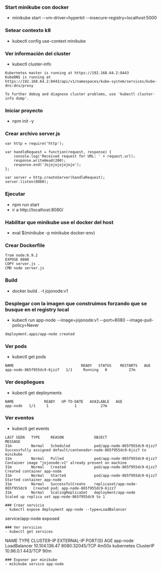 ### Start minikube con docker
- minikube start --vm-driver=hyperkit --insecure-registry=localhost:5000

### Setear contexto k8
- kubectl config use-context minikube

### Ver información del cluster
- kubectl cluster-info
````
Kubernetes master is running at https://192.168.64.2:8443
KubeDNS is running at https://192.168.64.2:8443/api/v1/namespaces/kube-system/services/kube-dns:dns/proxy

To further debug and diagnose cluster problems, use 'kubectl cluster-info dump'.
````
### Iniciar proyecto
- npm init -y

### Crear archivo server.js

```````
var http = require('http');

var handleRequest = function(request, response) {
    console.log('Received request for URL: ' + request.url);
    response.writeHead(200);
    response.end('Jojojojojojojo');
};

var server = http.createServer(handleRequest);
server.listen(8080);
````````
### Ejecutar
- npm run start
- ir a http://localhost:8080/

### Habilitar que minikube use el docker del host
- eval $(minikube -p minikube docker-env)

### Crear Dockerfile
`````
from node:6.9.2
EXPOSE 8080
COPY server.js .
CMD node server.js
`````
### Build
- docker build . -t jojonode:v1

### Desplegar  con la imagen que construimos forzando que se busque en el registry local
- kubectl run app-node --image=jojonode:v1 --port=8080 --image-pull-policy=Never
````
deployment.apps/app-node created
`````
### Ver pods
- kubectl get pods
````
NAME                               READY   STATUS    RESTARTS   AGE
app-node-865f955dc9-6jzz7   1/1     Running   0          27m
````
### Ver despliegues 
- kubectl get deployments
`````
NAME              READY   UP-TO-DATE   AVAILABLE   AGE
app-node   1/1     1            1           27m
`````
### Ver eventos
- kubectl get events
`````
LAST SEEN   TYPE     REASON              OBJECT                                  MESSAGE
31m         Normal   Scheduled           pod/app-node-865f955dc9-6jzz7    Successfully assigned default/contenedor-node-865f955dc9-6jzz7 to minikube
31m         Normal   Pulled              pod/app-node-865f955dc9-6jzz7    Container image "jojonode:v1" already present on machine
31m         Normal   Created             pod/app-node-865f955dc9-6jzz7    Created container app-node
31m         Normal   Started             pod/app-node-865f955dc9-6jzz7    Started container app-node
31m         Normal   SuccessfulCreate    replicaset/app-node-865f955dc9   Created pod: app-node-865f955dc9-6jzz7
31m         Normal   ScalingReplicaSet   deployment/app-node              Scaled up replica set app-node-865f955dc9 to 1

### Crear servicio
- kubectl expose deployment app-node --type=LoadBalancer
`````
service/app-node exposed
`````
### Ver servicios
- kubectl get services
`````
NAME              TYPE           CLUSTER-IP      EXTERNAL-IP   PORT(S)          AGE
app-node          LoadBalancer   10.104.136.47   <pending>     8080:32045/TCP   4m50s
kubernetes        ClusterIP      10.96.0.1       <none>        443/TCP          90m
`````
### Exponer por minikube
- mikikube service app-node
